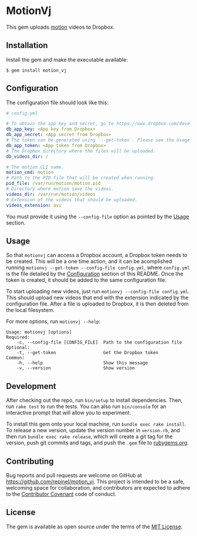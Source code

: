 # MotionVj

This gem uploads [motion](http://www.lavrsen.dk/foswiki/bin/view/Motion/WebHome) videos to Dropbox.

## Installation

Install the gem and make the executable available:

    $ gem install motion_vj

## Configuration

The configuration file should look like this:

```yaml
# config.yml

# To obtain the app key and secret, go to https://www.dropbox.com/developers/apps/create
db_app_key: <App key from Dropbox>
db_app_secret: <App secret from Dropbox>
# The token can be generated using `--get-token`. Please see the Usage section of the README.
db_app_token: <App token from Dropbox>
# The Dropbox directory where the files will be uploaded.
db_videos_dir: /

# The motion CLI name.
motion_cmd: motion
# Path to the PID file that will be created when running.
pid_file: /var/run/motion/motion.pid
# Directory where motion save the videos.
videos_dir: /var/run/motion/videos
# Extension of the videos that should be uploaded.
videos_extension: avi
```

You must provide it using the `--config-file` option as pointed by the [Usage](#Usage) section.

## Usage

So that `motionvj` can access a Dropbox account, a Dropbox token needs to be created. This will be a one time action, and it can be acomplished running `motionvj --get-token --config-file config.yml`, where `config.yml` is the file detailed by the [Configuration](#Configuration) section of this README. Once the token is created, it should be added to the same configuration file.

To start uploading new videos, just run `motionvj --config-file config.yml`. This should upload new videos that end with the extension indicated by the configuration file. After a file is uploaded to Dropbox, it is then deleted from the local filesystem.

For more options, run `motionvj --help`:

```
Usage: motionvj [options]
Required:
    -c, --config-file [CONFIG_FILE]  Path to the configuration file
Optional:
    -t, --get-token                  Get the Dropbox token
Common:
    -h, --help                       Show this message
    -v, --version                    Show version
```

## Development

After checking out the repo, run `bin/setup` to install dependencies. Then, run `rake test` to run the tests. You can also run `bin/console` for an interactive prompt that will allow you to experiment.

To install this gem onto your local machine, run `bundle exec rake install`. To release a new version, update the version number in `version.rb`, and then run `bundle exec rake release`, which will create a git tag for the version, push git commits and tags, and push the `.gem` file to [rubygems.org](https://rubygems.org).

## Contributing

Bug reports and pull requests are welcome on GitHub at https://github.com/repinel/motion_vj. This project is intended to be a safe, welcoming space for collaboration, and contributors are expected to adhere to the [Contributor Covenant](contributor-covenant.org) code of conduct.

## License

The gem is available as open source under the terms of the [MIT License](http://opensource.org/licenses/MIT).

